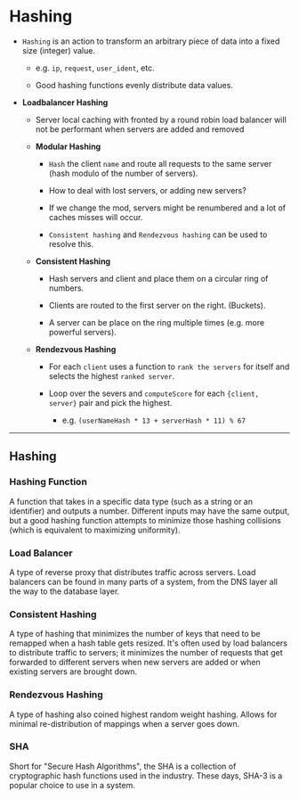 # Hashing

* `Hashing` is an action to transform an arbitrary piece of data into a fixed size (integer) value.

    * e.g. `ip`, `request`, `user_ident`, etc.

    * Good hashing functions evenly distribute data values.

* __Loadbalancer Hashing__

    * Server local caching with fronted by a round robin load balancer will not be performant when servers are added and removed

    * __Modular Hashing__

        * `Hash` the client `name` and route all requests to the same server (hash modulo of the number of servers).

        * How to deal with lost servers, or adding new servers? 
        
        * If we change the mod, servers might be renumbered and a lot of caches misses will occur.
        
        * `Consistent hashing` and `Rendezvous hashing` can be used to resolve this.

    * __Consistent Hashing__

        * Hash servers and client and place them on a circular ring of numbers.

        * Clients are routed to the first server on the right. (Buckets).

        * A server can be place on the ring multiple times (e.g. more powerful servers).
    
    * __Rendezvous Hashing__

        * For each `client` uses a function to `rank the servers` for itself and selects the highest `ranked server`.

        * Loop over the severs and `computeScore` for each `{client, server}` pair and pick the highest.

            * e.g. `(userNameHash * 13 + serverHash * 11) % 67`



    





---

## Hashing

### Hashing Function

A function that takes in a specific data type (such as a string or an identifier) and outputs a number. Different inputs may have the same output, but a good hashing function attempts to minimize those hashing collisions (which is equivalent to maximizing uniformity).

### Load Balancer

A type of reverse proxy that distributes traffic across servers. Load balancers can be found in many parts of a system, from the DNS layer all the way to the database layer.

### Consistent Hashing

A type of hashing that minimizes the number of keys that need to be remapped when a hash table gets resized. It's often used by load balancers to distribute traffic to servers; it minimizes the number of requests that get forwarded to different servers when new servers are added or when existing servers are brought down.

### Rendezvous Hashing

A type of hashing also coined highest random weight hashing. Allows for minimal re-distribution of mappings when a server goes down.

### SHA

Short for "Secure Hash Algorithms", the SHA is a collection of cryptographic hash functions used in the industry. These days, SHA-3 is a popular choice to use in a system.